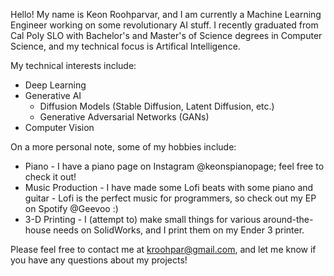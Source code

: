 Hello! My name is Keon Roohparvar, and I am currently a Machine Learning Engineer working on some revolutionary AI stuff. I recently graduated from Cal Poly SLO with Bachelor's and Master's of Science degrees in Computer Science, and my technical focus is Artifical Intelligence. 

My technical interests include:
* Deep Learning
* Generative AI
  * Diffusion Models (Stable Diffusion, Latent Diffusion, etc.)
  * Generative Adversarial Networks (GANs)
* Computer Vision

On a more personal note, some of my hobbies include:
* Piano - I have a piano page on Instagram @keonspianopage; feel free to check it out!
* Music Production - I have made some Lofi beats with some piano and guitar - Lofi is the perfect music for programmers, so check out my EP on Spotify @Geevoo :) 
* 3-D Printing - I (attempt to) make small things for various around-the-house needs on SolidWorks, and I print them on my Ender 3 printer. 

Please feel free to contact me at kroohpar@gmail.com, and let me know if you have any questions about my projects!
